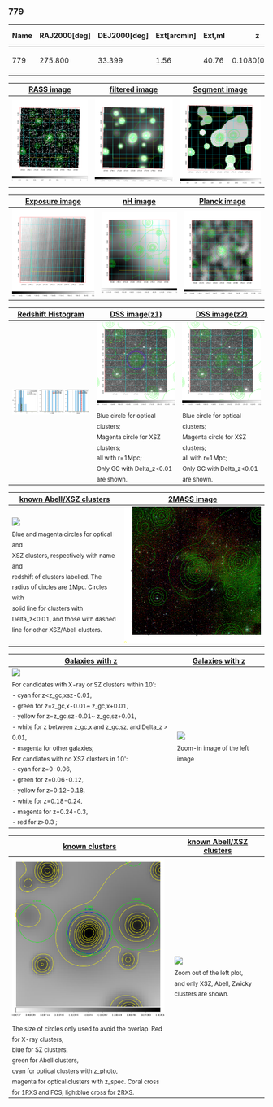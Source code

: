 <div STYLE="page-break-after: always;"></div>

### 779

|Name|RAJ2000[deg]|DEJ2000[deg] |Ext[arcmin]| Ext,ml | z | z_src| C|GC(XSZ,Delta_z<0.01)| GC(OPT,Delta_z<0.01)|GC| R_sig[arcmin] | R500[arcmin] | R500[Mpc]| CRsig[c/s] | CR500[c/s] |L500[1E44 erg/s]|F500[1E-12 erg/s/cm^2]| M500[1E14 Msun]|Tx[keV]|Cnt_sig|Beta|Rc[arcmin]|Comment|Alias|
|---|---|---|---|---|---|------|---|--------|---------|----------|---|---|---|---|---|---|---|---|---|---|---|---|---|---|
|779| 275.800| 33.399| 1.56| 40.76| 0.1080(0.000)| z_xsz| B| Tar| N| N, Tar, W| 13.188| 7.869| 0.932| 0.216(0.028)| 0.202(0.027)| 1.099(0.083)| 3.678(0.277)| 2.55(0.10)| 3.95(0.09)| 170.0| 0.547(-0.033+0.062)| 1.796(-0.396+0.603)| -| t029|

|[RASS image](../image/779/779_img.pdf)|[filtered image](../image/779/779_fil.pdf)|[Segment image](../image/779/779_seg.pdf)|
|-------------------|--------------------|-------------------|
| <img src="../image/779/779_img.png" width="300">  | <img src="../image/779/779_fil.png" width="300">   | <img src="../image/779/779_seg.png" width="300">  |

|[Exposure image](../image/779/779_mex.pdf)| [nH image](../image/779/779_nh.pdf)| [Planck image](../image/779/779_p.pdf)|
|-------------------|--------------------|-------------------|
|<img src="../image/779/779_mex.png" width="300">   | <img src="../image/779/779_nh.png" width="300">    | <img src="../image/779/779_p.png" width="300"> |

|[Redshift Histogram](../image/779/779_zg.pdf) | [DSS image(z1)](../image/779/779_dss_z1.pdf)      |  [DSS image(z2)](../image/779/779_dss_z2.pdf)    |
|-------------------|--------------------|-------------------|
|<img src="../image/779/779_zg.png" width="300"> |<img src="../image/779/779_dss_z1.png" width="300"> <sub><br>Blue circle for optical clusters; <br>Magenta circle for XSZ clusters; <br>all with r=1Mpc; <br>Only GC with Delta_z<0.01 are shown. </sub>| <img src="../image/779/779_dss_z2.png" width="300"><sub><br>Blue circle for optical clusters; <br>Magenta circle for XSZ clusters; <br>all with r=1Mpc; <br>Only GC with Delta_z<0.01 are shown. </sub> |

|[known Abell/XSZ clusters](../image/779/779_m.pdf) | [2MASS image](../image/779/779_2mass.pdf)      |
|-------------------|-------------------|
|<img src=../image/779/779_m.png width="300"> <br><sub>Blue and magenta circles for optical and <br>XSZ clusters, respectively with name and <br>redshift of clusters labelled. The <br>radius of circles are 1Mpc. Circles with <br>solid line for clusters with <br>Delta_z<0.01, and those with dashed <br>line for other XSZ/Abell clusters.        </sub>|<img src="../image/779/779_2mass.png" width="300">  |

|[Galaxies with z](../image/779/779_opt_ned.pdf) |[Galaxies with z](../image/779/779_opt_ned_zoom.pdf) |
|-------------------|-------------------|
| <img src=../image/779/779_opt_ned.png width="300"> <br><sub> For candidates with X-ray or SZ clusters within 10': <br> - cyan for z<z_gc,xsz-0.01, <br> - green for z=z_gc,x-0.01~ z_gc,x+0.01, <br> - yellow for z=z_gc,sz-0.01~ z_gc,sz+0.01, <br> - white for z between z_gc,x and z_gc,sz, and Delta_z > 0.01, <br> - magenta for other galaxies; <br>For candiates with no XSZ clusters in 10': <br> - cyan for z=0-0.06, <br> - green for z=0.06-0.12, <br> - yellow for z=0.12-0.18, <br> - white for z=0.18-0.24, <br> - magenta for z=0.24-0.3, <br> - red for z>0.3 ;  </sub>|<img src=../image/779/779_opt_ned_zoom.png width="300">  <br><sub> Zoom-in image of the left image</sub>|

|[known clusters](../image/779/779_gc.pdf) |[known Abell/XSZ clusters](../image/779/779_gc_large.pdf) |
|-------------------|-------------------|
| <img src=../image/779/779_gc.png width="300"> <br><sub> The size of circles only used to avoid the overlap. Red for X-ray clusters, <br> blue for SZ clusters, <br> green for Abell clusters, <br> cyan for optical clusters with z_photo, <br> magenta for optical clusters with z_spec. Coral cross for 1RXS and FCS, lightblue cross for 2RXS. </sub>|<img src=../image/779/779_gc_large.png width="300"> <br><sub> Zoom out of the left plot, <br> and only XSZ, Abell, Zwicky clusters are shown. </sub> |



